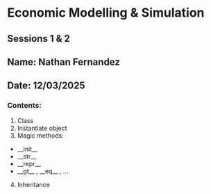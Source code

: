 # Economic Modelling & Simulation

## Sessions 1 & 2
## Name: Nathan Fernandez
## Date: 12/03/2025

### Contents:
1. Class
2. Instantiate object
3. Magic methods:
* \_\_init\_\_
* \_\_str\_\_
* \_\_repr\_\_
* \_\_gt\_\_ , \_\_eq\_\_ , ...
4. Inheritance
